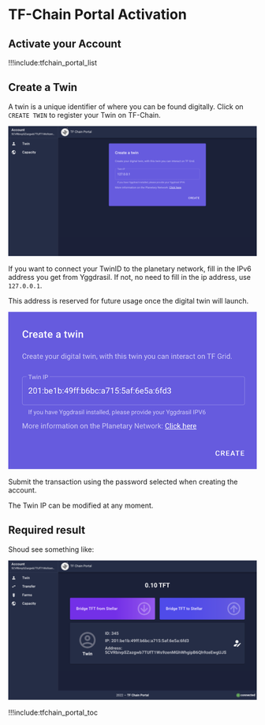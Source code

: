 # TF-Chain Portal Activation

## Activate your Account 

!!!include:tfchain_portal_list

## Create a Twin

A twin is a unique identifier of where you can be found digitally. Click on `CREATE TWIN` to register your Twin on TF-Chain. 

![](img/grid3_portal_create_twin2.png ':size=600')

If you want to connect your TwinID to the planetary network, fill in the IPv6 address you get from Yggdrasil. 
If not, no need to fill in the ip address, use ```127.0.0.1```.

This address is reserved for future usage once the digital twin will launch.

![](img/grid3_portal_fill_ipv6.png ':size=600')

Submit the transaction using the password selected when creating the account.

The Twin IP can be modified at any moment. 

## Required result

Shoud see something like:

![](img/grid3_portal_twin_created.png)

!!!include:tfchain_portal_toc
